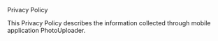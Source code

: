 Privacy Policy

This Privacy Policy describes the information collected through mobile application PhotoUploader.

